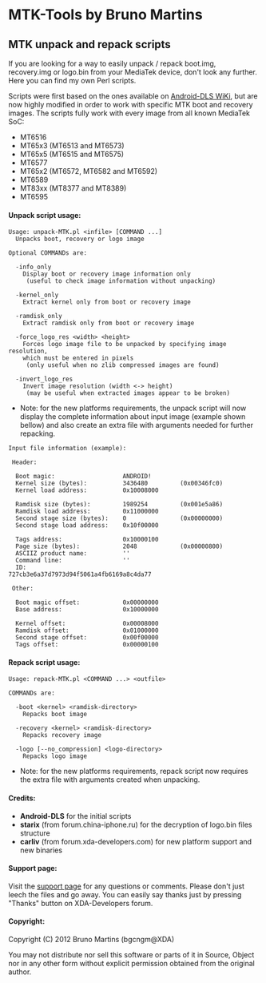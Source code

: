 # MTK-Tools by Bruno Martins
## MTK unpack and repack scripts

If you are looking for a way to easily unpack / repack boot.img, recovery.img or logo.bin from your MediaTek device, don't look any further. Here you can find my own Perl scripts.

Scripts were first based on the ones available on [Android-DLS WiKi](http://android-dls.com/wiki/index.php?title=HOWTO:_Unpack%2C_Edit%2C_and_Re-Pack_Boot_Images), but are now highly modified in order to work with specific MTK boot and recovery images. The scripts fully work with every image from all known MediaTek SoC:
- MT6516
- MT65x3 (MT6513 and MT6573)
- MT65x5 (MT6515 and MT6575)
- MT6577
- MT65x2 (MT6572, MT6582 and MT6592)
- MT6589
- MT83xx (MT8377 and MT8389)
- MT6595

#### Unpack script usage:

	Usage: unpack-MTK.pl <infile> [COMMAND ...]
	  Unpacks boot, recovery or logo image
	
	Optional COMMANDs are:
	
	  -info_only
	    Display boot or recovery image information only
	     (useful to check image information without unpacking)
	
	  -kernel_only
	    Extract kernel only from boot or recovery image
	
	  -ramdisk_only
	    Extract ramdisk only from boot or recovery image
	
	  -force_logo_res <width> <height>
	    Forces logo image file to be unpacked by specifying image resolution,
	    which must be entered in pixels
	     (only useful when no zlib compressed images are found)
	
	  -invert_logo_res
	    Invert image resolution (width <-> height)
	     (may be useful when extracted images appear to be broken)

- Note: for the new platforms requirements, the unpack script will now display the complete information about input image (example shown bellow) and also create an extra file with arguments needed for further repacking.
```
Input file information (example):

 Header:

  Boot magic:                   ANDROID!
  Kernel size (bytes):          3436480         (0x00346fc0)
  Kernel load address:          0x10008000

  Ramdisk size (bytes):         1989254         (0x001e5a86)
  Ramdisk load address:         0x11000000
  Second stage size (bytes):    0               (0x00000000)
  Second stage load address:    0x10f00000

  Tags address:                 0x10000100
  Page size (bytes):            2048            (0x00000800)
  ASCIIZ product name:          ''
  Command line:                 ''
  ID:                           727cb3e6a37d7973d94f5061a4fb6169a8c4da77

 Other:

  Boot magic offset:            0x00000000
  Base address:                 0x10000000

  Kernel offset:                0x00008000
  Ramdisk offset:               0x01000000
  Second stage offset:          0x00f00000
  Tags offset:                  0x00000100
```

#### Repack script usage:

	Usage: repack-MTK.pl <COMMAND ...> <outfile>
	
	COMMANDs are:
	
	  -boot <kernel> <ramdisk-directory>
	    Repacks boot image
	
	  -recovery <kernel> <ramdisk-directory>
	    Repacks recovery image
	
	  -logo [--no_compression] <logo-directory>
	    Repacks logo image

- Note: for the new platforms requirements, repack script now requires the extra file with arguments created when unpacking.

#### Credits:

- **Android-DLS** for the initial scripts
- **starix** (from forum.china-iphone.ru) for the decryption of logo.bin files structure
- **carliv** (from forum.xda-developers.com) for new platform support and new binaries

#### Support page:

Visit the [support page](http://forum.xda-developers.com/showthread.php?t=1587411) for any questions or comments. Please don't just leech the files and go away. You can easily say thanks just by pressing "Thanks" button on XDA-Developers forum.

#### Copyright:

Copyright (C) 2012 Bruno Martins (bgcngm@XDA)

You may not distribute nor sell this software or parts of it in Source, Object nor in any other form without explicit permission obtained from the original author.
